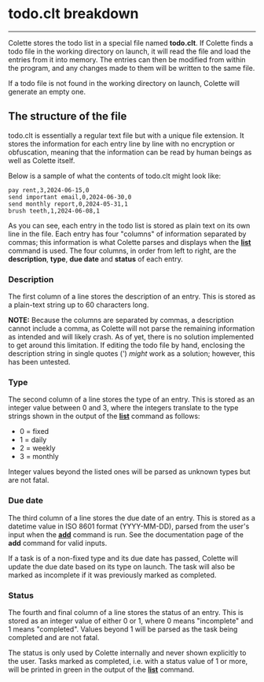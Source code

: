# todo.clt breakdown

---

Colette stores the todo list in a special file named **todo.clt**. If Colette finds a todo file in the working directory on launch, it will read the file and load the entries from it into memory. The entries can then be modified from within the program, and any changes made to them will be written to the same file.

If a todo file is not found in the working directory on launch, Colette will generate an empty one.

## The structure of the file

todo.clt is essentially a regular text file but with a unique file extension. It stores the information for each entry line by line with no encryption or obfuscation, meaning that the information can be read by human beings as well as Colette itself.

Below is a sample of what the contents of todo.clt might look like:

```text
pay rent,3,2024-06-15,0
send important email,0,2024-06-30,0
send monthly report,0,2024-05-31,1
brush teeth,1,2024-06-08,1
```

As you can see, each entry in the todo list is stored as plain text on its own line in the file. Each entry has four "columns" of information separated by commas; this information is what Colette parses and displays when the **[list](../cmd/list.md)** command is used. The four columns, in order from left to right, are the **description**, **type**, **due date** and **status** of each entry.

### Description

The first column of a line stores the description of an entry. This is stored as a plain-text string up to 60 characters long.

**NOTE:** Because the columns are separated by commas, a description cannot include a comma, as Colette will not parse the remaining information as intended and will likely crash. As of yet, there is no solution implemented to get around this limitation. If editing the todo file by hand, enclosing the description string in single quotes (') *might* work as a solution; however, this has been untested.

### Type

The second column of a line stores the type of an entry. This is stored as an integer value between 0 and 3, where the integers translate to the type strings shown in the output of the **[list](../cmd/list.md)** command as follows:

- 0 = fixed
- 1 = daily
- 2 = weekly
- 3 = monthly

Integer values beyond the listed ones will be parsed as unknown types but are not fatal.

### Due date

The third column of a line stores the due date of an entry. This is stored as a datetime value in ISO 8601 format (YYYY-MM-DD), parsed from the user's input when the **[add](../cmd/add.md)** command is run. See the documentation page of the **add** command for valid inputs.

If a task is of a non-fixed type and its due date has passed, Colette will update the due date based on its type on launch. The task will also be marked as incomplete if it was previously marked as completed.

### Status

The fourth and final column of a line stores the status of an entry. This is stored as an integer value of either 0 or 1, where 0 means "incomplete" and 1 means "completed". Values beyond 1 will be parsed as the task being completed and are not fatal.

The status is only used by Colette internally and never shown explicitly to the user. Tasks marked as completed, i.e. with a status value of 1 or more, will be printed in green in the output of the **[list](../cmd/list.md)** command.